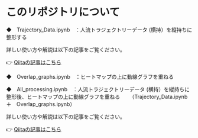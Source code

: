 # このリポジトリについて

◆　Trajectory_Data.ipynb　：人流トラジェクトリーデータ (横持）を縦持ちに整形する

詳しい使い方や解説は以下の記事をご覧ください。

👉 [Qiitaの記事はこちら](https://qiita.com/iwakazusuwa/items/6b14b9f8692b6a25d683)


◆　Overlap_graphs.ipynb　：ヒートマップの上に動線グラフを重ねる

◆　All_processing.ipynb　：人流トラジェクトリーデータ (横持）を縦持ちに整形後、ヒートマップの上に動線グラフを重ねる
　　（Trajectory_Data.ipynb　＋　Overlap_graphs.ipynb）

詳しい使い方や解説は以下の記事をご覧ください。

👉 [Qiitaの記事はこちら](https://qiita.com/iwakazusuwa/items/b88c003e2d8c6666a14d)

